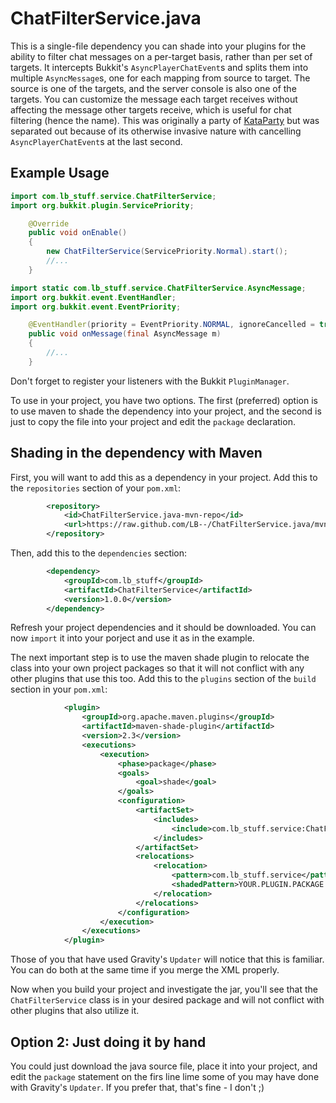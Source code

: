 ChatFilterService.java
======================

This is a single-file dependency you can shade into your plugins for the ability to filter chat messages on a per-target basis, rather than per set of targets. It intercepts Bukkit's `AsyncPlayerChatEvent`s and splits them into multiple `AsyncMessage`s, one for each mapping from source to target. The source is one of the targets, and the server console is also one of the targets. You can customize the message each target receives without affecting the message other targets receive, which is useful for chat filtering (hence the name). This was originally a party of [KataParty](https://github.com/LB--/KataParty) but was separated out because of its otherwise invasive nature with cancelling `AsyncPlayerChatEvent`s at the last second.

## Example Usage
```java
import com.lb_stuff.service.ChatFilterService;
import org.bukkit.plugin.ServicePriority;
```
```java
	@Override
	public void onEnable()
	{
		new ChatFilterService(ServicePriority.Normal).start();
		//...
	}
```
```java
import static com.lb_stuff.service.ChatFilterService.AsyncMessage;
import org.bukkit.event.EventHandler;
import org.bukkit.event.EventPriority;
```
```java
	@EventHandler(priority = EventPriority.NORMAL, ignoreCancelled = true)
	public void onMessage(final AsyncMessage m)
	{
		//...
	}
```
Don't forget to register your listeners with the Bukkit `PluginManager`.

To use in your project, you have two options. The first (preferred) option is to use maven to shade the dependency into your project, and the second is just to copy the file into your project and edit the `package` declaration.

## Shading in the dependency with Maven
First, you will want to add this as a dependency in your project. Add this to the `repositories` section of your `pom.xml`:
```xml
		<repository>
			<id>ChatFilterService.java-mvn-repo</id>
			<url>https://raw.github.com/LB--/ChatFilterService.java/mvn-repo/</url>
		</repository>
```
Then, add this to the `dependencies` section:
```xml
		<dependency>
			<groupId>com.lb_stuff</groupId>
			<artifactId>ChatFilterService</artifactId>
			<version>1.0.0</version>
		</dependency>
```
Refresh your project dependencies and it should be downloaded. You can now `import` it into your porject and use it as in the example.

The next important step is to use the maven shade plugin to relocate the class into your own project packages so that it will not conflict with any other plugins that use this too. Add this to the `plugins` section of the `build` section in your `pom.xml`:
```xml
			<plugin>
				<groupId>org.apache.maven.plugins</groupId>
				<artifactId>maven-shade-plugin</artifactId>
				<version>2.3</version>
				<executions>
					<execution>
						<phase>package</phase>
						<goals>
							<goal>shade</goal>
						</goals>
						<configuration>
							<artifactSet>
								<includes>
									<include>com.lb_stuff.service:ChatFilterService</include>
								</includes>
							</artifactSet>
							<relocations>
								<relocation>
									<pattern>com.lb_stuff.service</pattern>
									<shadedPattern>YOUR.PLUGIN.PACKAGE.HERE</shadedPattern>
								</relocation>
							</relocations>
						</configuration>
					</execution>
				</executions>
			</plugin>
```
Those of you that have used Gravity's `Updater` will notice that this is familiar. You can do both at the same time if you merge the XML properly.

Now when you build your project and investigate the jar, you'll see that the `ChatFilterService` class is in your desired package and will not conflict with other plugins that also utilize it.

## Option 2: Just doing it by hand
You could just download the java source file, place it into your project, and edit the `package` statement on the firs line lime some of you may have done with Gravity's `Updater`. If you prefer that, that's fine - I don't ;)
